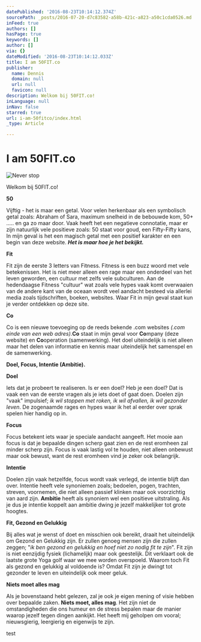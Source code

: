 ```yaml
---
datePublished: '2016-08-23T10:14:12.374Z'
sourcePath: _posts/2016-07-20-d7c83582-a58b-421c-a823-a50c1cda0526.md
inFeed: true
authors: []
hasPage: true
keywords: []
author: []
via: {}
dateModified: '2016-08-23T10:14:12.033Z'
title: I am 50FIT.co
publisher:
  name: Dennis
  domain: null
  url: null
  favicon: null
description: Welkom bij 50FIT.co!
inLanguage: null
inNav: false
starred: true
url: i-am-50fitco/index.html
_type: Article

---
```

# I am 50FIT.co
![Never stop](https://s3-us-west-2.amazonaws.com/the-grid-img/p/8536dfc91ae71dfef0953b124827da8d18a96b67.jpg)

Welkom bij 50FIT.co!

**50**

Vijftig - het is maar een getal. Voor velen herkenbaar als een symbolisch getal zoals: Abraham of Sara, maximum snelheid in de bebouwde kom, 50+ ..... en ga zo maar door. Vaak heeft het een negatieve connotatie, maar er zijn natuurlijk vele positieve zoals: 50 staat voor goud, een Fifty-Fifty kans, In mijn geval is het een magisch getal met een positief karakter en een begin van deze website. _**Het is maar hoe je het bekijkt.**_

**Fit**

Fit zijn de eerste 3 letters van Fitness. Fitness is een buzz woord met vele betekenissen. Het is niet meer alleen een rage maar een onderdeel van het leven geworden, een cultuur met zelfs vele subculturen. Aan de hedendaagse Fitness "cultuur" wat zoals vele hypes vaak komt overwaaien van de andere kant van de oceaan wordt veel aandacht besteed via allerlei media zoals tijdschriften, boeken, websites. Waar Fit in mijn geval staat kun je verder ontdekken op deze site.

**Co**

Co is een nieuwe toevoeging op de reeds bekende .com websites _(.com einde van een web adres)_.**Co** staat in mijn geval voor **Co**mpany (deze website) en **Co**operation (samenwerking). Het doel uiteindelijk is niet alleen maar het delen van informatie en kennis maar uiteindelijk het samenspel en de samenwerking.

**Doel, Focus, Intentie (Ambitie).**

**Doel**

Iets dat je probeert te realiseren. Is er een doel? Heb je een doel? Dat is vaak een van de eerste vragen als je iets doet of gaat doen. Doelen zijn "vaak" impulsief; _ik wil stoppen met roken, ik wil afvallen, ik wil gezonder leven_. De zogenaamde rages en hypes waar ik het al eerder over sprak spelen hier handig op in.

**Focus**

Focus betekent iets waar je speciale aandacht aangeeft. Het mooie aan focus is dat je bepaalde dingen scherp gaat zien en de rest eromheen zal minder scherp zijn. Focus is vaak lastig vol te houden, niet alleen onbewust maar ook bewust, want de rest eromheen vind je zeker ook belangrijk.

**Intentie**

Doelen zijn vaak hetzelfde, focus wordt vaak verlegd, de intentie blijft dan over. Intentie heeft vele synoniemen zoals; bedoelen, pogen, trachten, streven, voornemen, die niet alleen passief klinken maar ook voorzichtig van aard zijn. **Ambitie** heeft als synoniem wel een positieve uitstraling. Als je dus je intentie koppelt aan ambitie dwing je jezelf makkelijker tot grote hoogtes.

**Fit, Gezond en Gelukkig**

Bij alles wat je wenst of doet en misschien ook bereikt, draait het uiteindelijk om Gezond en Gelukkig zijn. Er zullen genoeg mensen zijn die zullen zeggen; "_ik ben gezond en gelukkig en hoef niet zo nodig fit te zijn_". Fit zijn is niet eenzijdig fysiek (lichamelijk) maar ook geestelijk. Dit verklaart ook de laatste grote Yoga golf waar we mee worden overspoeld. Waarom toch Fit als gezond en gelukkig al voldoende is? Omdat Fit zijn je dwingt tot gezonder te leven en uiteindelijk ook meer geluk.

**Niets moet alles mag**

Als je bovenstaand hebt gelezen, zal je ook je eigen mening of visie hebben over bepaalde zaken. **Niets moet, alles mag**. Het zijn niet de omstandigheden die ons humeur en de stress bepalen maar de manier waarop jezelf tegen dingen aankijkt. Het heeft mij geholpen om vooral; nieuwsgierig, leergierig en eigenwijs te zijn.

test